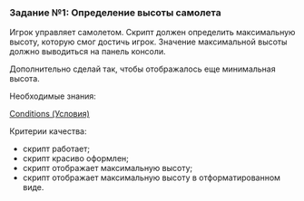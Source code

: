 ### Задание №1: Определение высоты самолета

Игрок управляет самолетом. Скрипт должен определить максимальную высоту, которую смог достичь игрок. Значение максимальной высоты должно выводиться на панель консоли.

Дополнительно сделай так, чтобы отображалось еще минимальная высота.

Необходимые знания:

[Conditions (Условия)](http://unity3d.unium.ru/lessons/lesson10/index.html#conditions)

Критерии качества:

- скрипт работает;
- скрипт красиво оформлен;
- скрипт отображает максимальную высоту;
- скрипт отображает максимальную высоту в отформатированном виде.